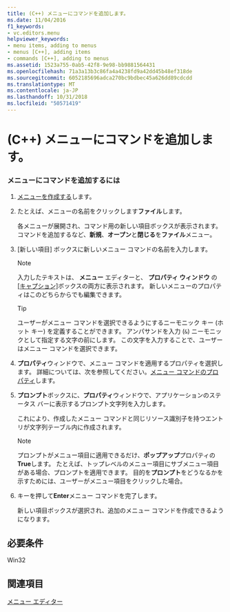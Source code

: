```yaml
---
title: (C++) メニューにコマンドを追加します。
ms.date: 11/04/2016
f1_keywords:
- vc.editors.menu
helpviewer_keywords:
- menu items, adding to menus
- menus [C++], adding items
- commands [C++], adding to menus
ms.assetid: 1523a755-0ab5-42f8-9e98-bb9881564431
ms.openlocfilehash: 71a3a13b3c86fa4a4238fd9a42dd45b48ef318de
ms.sourcegitcommit: 6052185696adca270bc9bdbec45a626dd89cdcdd
ms.translationtype: MT
ms.contentlocale: ja-JP
ms.lasthandoff: 10/31/2018
ms.locfileid: "50571419"
---
```

# <a name="adding-commands-to-a-menu-c"></a>(C++) メニューにコマンドを追加します。

### <a name="to-add-commands-to-a-menu"></a>メニューにコマンドを追加するには

1. [メニューを作成する](../windows/creating-a-menu.md)します。

2. たとえば、メニューの名前をクリックします**ファイル**します。

   各メニューが展開され、コマンド用の新しい項目ボックスが表示されます。 コマンドを追加するなど、**新規**、**オープン**と**閉じる**を**ファイル**メニュー。

3. [新しい項目] ボックスに新しいメニュー コマンドの名前を入力します。

   > [!NOTE]
   > 入力したテキストは、 **メニュー** エディターと、 **プロパティ ウィンドウ** の [[キャプション]](/visualstudio/ide/reference/properties-window)ボックスの両方に表示されます。 新しいメニューのプロパティはこのどちらからでも編集できます。

   > [!TIP]
   > ユーザーがメニュー コマンドを選択できるようにするニーモニック キー (ホット キー) を定義することができます。 アンパサンドを入力 (`&`) ニーモニックとして指定する文字の前にします。 この文字を入力することで、ユーザーはメニュー コマンドを選択できます。

4. **プロパティ**ウィンドウで、メニュー コマンドを適用するプロパティを選択します。 詳細については、次を参照してください。[メニュー コマンドのプロパティ](../windows/menu-command-properties.md)します。

5. **プロンプト**ボックスに、**プロパティ**ウィンドウで、アプリケーションのステータス バーに表示するプロンプト文字列を入力します。

   これにより、作成したメニュー コマンドと同じリソース識別子を持つエントリが文字列テーブル内に作成されます。

   > [!NOTE]
   > プロンプトがメニュー項目に適用できるだけ、**ポップアップ**プロパティの**True**します。 たとえば、トップレベルのメニュー項目にサブメニュー項目がある場合、プロンプトを適用できます。 目的を**プロンプト**をどうなるかを示すためには、ユーザーがメニュー項目をクリックした場合。

6. キーを押して**Enter**メニュー コマンドを完了します。

   新しい項目ボックスが選択され、追加のメニュー コマンドを作成できるようになります。

## <a name="requirements"></a>必要条件

Win32

## <a name="see-also"></a>関連項目

[メニュー エディター](../windows/menu-editor.md)